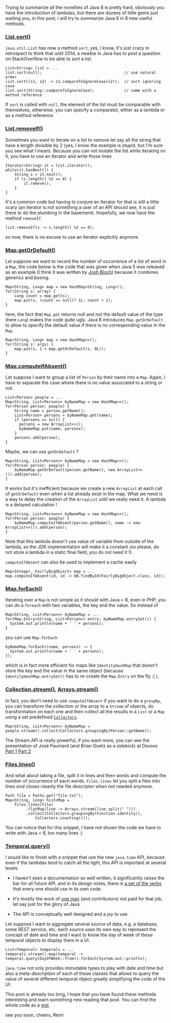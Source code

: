 Trying to summarize all the novelties of Java 8 is pretty hard, obviously you have the introduction of lambdas, but there are dozens of little gems just waiting you, in this post, i will try to summarize Java 8 in 8 new useful methods.

### [List.sort()](http://download.java.net/jdk8/docs/api/java/util/List.html#sort-java.util.Comparator-)

`java.util.List` has now a method `sort`, yes, I know, it's just crazy in retrospect to think that until 2014, a newbie in Java has to post a question on StackOverflow to be able to sort a list.

```
List<String> list = ...
list.sort(null);                                    // use natural order
list.sort((s1, s2) -> s1.compareToIgnoreCase(s2));  // sort ignoring case
list.sort(String::compareToIgnoreCase);             // same with a method reference
```

If `sort` is called with `null`, the element of the list must be comparable with themselves, otherwise, you can specify a comparator, either as a lambda or as a method reference.


### [List.removeIf()](http://download.java.net/jdk8/docs/api/java/util/Collection.html#removeIf-java.util.function.Predicate-)

Sometimes you want to iterate on a list to remove let say all the string that have a length divisible by 2 (yes, I know the example is stupid, but I'm sure you see what I mean).
Because you can not mutate the list while iterating on it, you have to use an Iterator and write those lines

```
Iterator<String> it = list.iterator();
while(it.hasNext()) {
    String s = it.next();
    if (s.length() %2 == 0) {
        it.remove();
    }
}
```

It's a common code but having to conjure an Iterator for that is still a little scary (an iterator is not something a user of an API should see, it is just there to do the plumbing in the basement).
Hopefully, we now have the method `removeIf`.

```
list.removeIf(s -> s.length() %2 == 0);
```

so now, there is no excuse to use an Iterator explicitly anymore.


### [Map.getOrDefault()](http://download.java.net/jdk8/docs/api/java/util/Map.html#getOrDefault-java.lang.Object-V-)

Let suppose we want to record the number of occurrence of a list of word in a `Map`, the code below is the code that was given when Java 5 was released as an example (I think it was written by [Josh Bloch](https://en.wikipedia.org/wiki/Joshua_Bloch)) because it combines generics and boxing.

```
Map<String, Long> map = new HashMap<String, Long>();
for(String s: array) {
    Long count = map.get(s);
    map.put(s, (count == null)? 1L: count + 1);
}
```

here, the fact that `Map.get` returns null and not the default value of the type (here `Long`) makes the code quite ugly. Java 8 introduces `Map.getOrDefault` to allow to specify the default value if there is no corresponding value in the `Map`.

```
Map<String, Long> map = new HashMap<>();
for(String s: args) {
    map.put(s, 1 + map.getOrDefault(s, 0L));
}
```


### [Map.computeIfAbsent()](http://download.java.net/jdk8/docs/api/java/util/Map.html#computeIfAbsent-K-java.util.function.Function-)

Let suppose I want to group a list of `Person` by their name into a `Map`. Again, I have to separate the case where there is no value associated to a string or not.
   

```
List<Person> people = ...
Map<String, List<Person>> byNameMap = new HashMap<>();
for(Person person: people) {
    String name = person.getName();
    List<Person> persons = byNameMap.get(name);
    if (persons == null) {
      persons = new ArrayList<>();
      byNameMap.put(name, persons);
    }
    persons.add(person);
}
```

Maybe, we can use `getOrDefault` ?

```
Map<String, List<Person>> byNameMap = new HashMap<>();
for(Person person: people) {
    byNameMap.getOrDefault(person.getName(), new ArrayList<>()).add(person);
}
```

It works but it's inefficient because we create a new `ArrayList` at each call of `getOrDefault` even when a list already exist in the map. What we need is a way to delay the creation of the `ArrayList` until we really need it.
A lambda is a delayed calculation ! 

```
Map<String, List<Person>> byNameMap = new HashMap<>();
for(Person person: people) {
    byNameMap.computeIfAbsent(person.getName(), name -> new ArrayList<>()).add(person);
}
```

Note that this lambda doesn't use value of variable from outside of the lambda, so the JDK implementation will make it a constant (so please, do not store a lambda in a static final field, you do not need it !).

`computeIfAbsent` can also be used to implement a cache easily

```
Map<Integer, FairlyBigObject> map = ...
map.computeIfAbsent(id, id -> DB.findById(FairlyBigObject.class, id)); 
```

### [Map.forEach()](http://download.java.net/jdk8/docs/api/java/util/Map.html#forEach-java.util.function.BiConsumer-)

Iterating over a `Map` is not simple as it should with Java < 8, even in PHP, you can do a `foreach` with two variables, the key and the value.
So instead of

```
Map<String, List<Person>> byNameMap = ...
for(Map.Entry<String, List<Person>> entry: byNameMap.entrySet()) {
  System.out.println(name + ' ' + persons);
}
```

you can use `Map.forEach`

```
byNameMap.forEach((name, persons) -> {
  System.out.println(name + ' ' + persons);
});
```

which is in fact more efficient for maps like `IdentityHashMap` that doesn't store the key and the value in the same object (because `IdentityHashMap.entrySet()` has to re-create the `Map.Entry` on the fly :( ).


### [Collection.stream()](http://download.java.net/jdk8/docs/api/java/util/Collection.html#stream--), [Arrays.stream()](http://download.java.net/jdk8/docs/api/java/util/Arrays.html#stream-T:A-)

In fact, you don't need to use `computeIfAbsent` if you want to do a `groupBy`, you can transform the collection or the array to a `Stream` of objects, do transformation on each one and then collect all the results in a `List` or a `Map` using a set predefined [`Collectors`](http://download.java.net/jdk8/docs/api/java/util/stream/Collectors.html). 

```
Map<String, List<Person>> byNameMap =
people.stream().collect(Collectors.groupingBy(Person::getName));
```

The Stream API is really powerful, if you want more, you can see the presentation
of José Paumard (and Brian Goetz as a sidekick) at Devoxx [Part 1](http://parleys.com/play/529356aae4b054cd7d2ef4eb/about) [Part 2](http://parleys.com/play/5293594de4b054cd7d2ef4ec/about)


### [Files.lines()](http://download.java.net/jdk8/docs/api/java/nio/file/Files.html#lines-java.nio.file.Path-)

And what about taking a file, split it in lines and then words and compute the number of occurrence of each words. `Files.lines` let you split a files into lines *and* closes cleanly the file descriptor when not needed anymore.

```
Path file = Paths.get("file.txt");
Map<String, Long> histoMap =
    Files.lines(file)
         .flatMap(line -> Arrays.stream(line.split(" ")))
         .collect(Collectors.groupingBy(Function.identity(),
             Collectors.counting()));
```

You can notice that for this snippet, I have not shown the code we have to write with Java < 8, too many lines :)


### [Temporal.query()](http://download.java.net/jdk8/docs/api/java/time/temporal/TemporalAccessor.html#query-java.time.temporal.TemporalQuery-)

I would like to finish with a snippet that use the new `java.time` API, because even if the lambdas tend to catch all the light, this API is important at several levels.

  * I haven't seen a documentation so well written,
    it significantly raises the bar for all future API.
    and in its design notes, there is [a set of the verbs](http://download.java.net/jdk8/docs/api/java/time/package-summary.html)
    that every one should use in its own code.

  * It's mostly the work of [one man](http://blog.joda.org/) (and contributors)
    not paid for that job, let say just for the glory of Java. 

  * The API is conceptually well designed and a joy to use.

Let suppose I want to aggregate several source of data, e.g. a database, some REST service, etc, each source uses its own way to represent the concept of date and time and I want to know the day of week of these temporal objects to display them in a UI.

```
List<Temporal> temporals = ...
temporals.stream().map(temporal -> temporal.query(DayOfWeek::from)).forEach(System.out::println);
```

`java.time` not only provides immutable types to play with date and time but also a meta-description of each of these classes that allows to query the value of several different temporal object greatly simplifying the code of the UI. 


This post is already too long, I hope that you have found these methods interesting and learn something new reading that post. You can find the whole code as a [gist](https://gist.github.com/forax/8684788).


see you soon, cheers,
Remi
